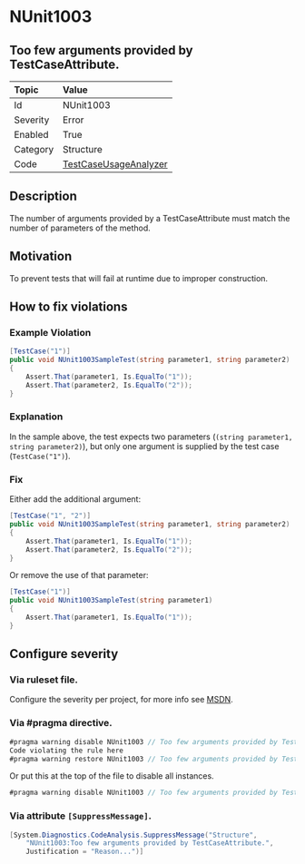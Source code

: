 # NUnit1003

## Too few arguments provided by TestCaseAttribute.

| Topic    | Value
| :--      | :--
| Id       | NUnit1003
| Severity | Error
| Enabled  | True
| Category | Structure
| Code     | [TestCaseUsageAnalyzer](https://github.com/nunit/nunit.analyzers/blob/0.2.0/src/nunit.analyzers/TestCaseUsage/TestCaseUsageAnalyzer.cs)

## Description

The number of arguments provided by a TestCaseAttribute must match the number of parameters of the method.

## Motivation

To prevent tests that will fail at runtime due to improper construction.

## How to fix violations

### Example Violation

```csharp
[TestCase("1")]
public void NUnit1003SampleTest(string parameter1, string parameter2)
{
    Assert.That(parameter1, Is.EqualTo("1"));
    Assert.That(parameter2, Is.EqualTo("2"));
}
```

### Explanation

In the sample above, the test expects two parameters (`(string parameter1, string parameter2)`), but only one argument is supplied by the test case (`TestCase("1")`).

### Fix

Either add the additional argument:

```csharp
[TestCase("1", "2")]
public void NUnit1003SampleTest(string parameter1, string parameter2)
{
    Assert.That(parameter1, Is.EqualTo("1"));
    Assert.That(parameter2, Is.EqualTo("2"));
}
```

Or remove the use of that parameter:

```csharp
[TestCase("1")]
public void NUnit1003SampleTest(string parameter1)
{
    Assert.That(parameter1, Is.EqualTo("1"));
}
```

<!-- start generated config severity -->
## Configure severity

### Via ruleset file.

Configure the severity per project, for more info see [MSDN](https://msdn.microsoft.com/en-us/library/dd264949.aspx).

### Via #pragma directive.

```csharp
#pragma warning disable NUnit1003 // Too few arguments provided by TestCaseAttribute.
Code violating the rule here
#pragma warning restore NUnit1003 // Too few arguments provided by TestCaseAttribute.
```

Or put this at the top of the file to disable all instances.

```csharp
#pragma warning disable NUnit1003 // Too few arguments provided by TestCaseAttribute.
```

### Via attribute `[SuppressMessage]`.

```csharp
[System.Diagnostics.CodeAnalysis.SuppressMessage("Structure",
    "NUnit1003:Too few arguments provided by TestCaseAttribute.",
    Justification = "Reason...")]
```
<!-- end generated config severity -->
